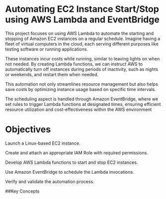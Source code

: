 # Automating EC2 Instance Start/Stop using AWS Lambda and EventBridge
This project focuses on using AWS Lambda to automate the starting and stopping of Amazon EC2 instances on a regular schedule. Imagine having a fleet of virtual computers in the cloud, each serving different purposes like testing software or running applications. 

These instances incur costs while running, similar to leaving lights on when not needed. By creating Lambda functions, we can instruct AWS to automatically turn off instances during periods of inactivity, such as nights or weekends, and restart them when needed.

This automation not only streamlines resource management but also helps save costs by optimizing instance usage based on specific time intervals. 

The scheduling aspect is handled through Amazon EventBridge, where we set rules to trigger Lambda functions at designated times, ensuring efficient resource utilization and cost-effectiveness within the AWS environment


# Objectives
Launch a Linux-based EC2 instance.

Create and attach an appropriate IAM Role with required permissions.

Develop AWS Lambda functions to start and stop EC2 instances.

Use Amazon EventBridge to schedule the Lambda invocations.

Verify and validate the automation process.

##Key Concepts

